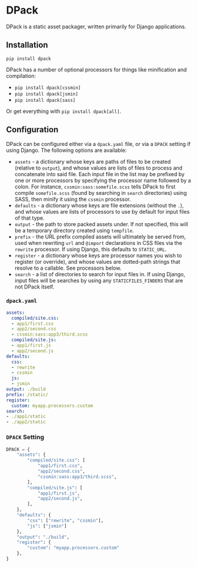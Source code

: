 # DPack

DPack is a static asset packager, written primarily for Django applications.

## Installation

`pip install dpack`

DPack has a number of optional processors for things like minification and compilation:

* `pip install dpack[cssmin]`
* `pip install dpack[jsmin]`
* `pip install dpack[sass]`

Or get everything with `pip install dpack[all]`.

## Configuration

DPack can be configured either via a `dpack.yaml` file, or via a `DPACK` setting if using Django. The following options
are available:

* `assets` - a dictionary whose keys are paths of files to be created (relative to `output`), and whose values are
  lists of files to process and concatenate into said file. Each input file in the list may be prefixed by one or more
  processors by specifying the processor name followed by a colon. For instance, `cssmin:sass:somefile.scss` tells
  DPack to first compile `somefile.scss` (found by searching in `search` directories) using SASS, then minify it
  using the `cssmin` processor.
* `defaults` - a dictionary whose keys are file extensions (without the `.`), and whose values are lists of
  processors to use by default for input files of that type.
* `output` - the path to store packed assets under. If not specified, this will be a temporary directory created using
  `tempfile`.
* `prefix` - the URL prefix compiled assets will ultimately be served from, used when rewriting `url` and `@import`
  declarations in CSS files via the `rewrite` processor. If using Django, this defaults to `STATIC_URL`.
* `register` - a dictionary whose keys are processor names you wish to register (or override), and whose values are
  dotted-path strings that resolve to a callable. See processors below.
* `search` - a list of directories to search for input files in. If using Django, input files will be searches by using
  any `STATICFILES_FINDERS` that are not DPack itself.

### `dpack.yaml`

```yaml
assets:
  compiled/site.css:
  - app1/first.css
  - app2/second.css
  - cssmin:sass:app3/third.scss
  compiled/site.js:
  - app1/first.js
  - app2/second.js
defaults:
  css:
  - rewrite
  - cssmin
  js:
  - jsmin
output: ./build
prefix: /static/
register:
  custom: myapp.processors.custom
search:
- ./app1/static
- ./app2/static
```

### `DPACK` Setting

```python
DPACK = {
    "assets": {
        "compiled/site.css": [
            "app1/first.css",
            "app2/second.css",
            "cssmin:sass:app3/third.scss",
        ],
        "compiled/site.js": [
            "app1/first.js",
            "app2/second.js",
        ],
    },
    "defaults": {
        "css": ["rewrite", "cssmin"],
        "js": ["jsmin"]
    },
    "output": "./build",
    "register": {
        "custom": "myapp.processors.custom"
    },
}
```

